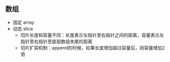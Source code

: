 ## 数组

- 固定 array
- 动态 slice
  - 切片长度和容量不同：长度表示左指针至右指针之间的距离，容量表示左指针至右指针至底层数组末尾的距离
  - 切片扩容机制：append的时候，如果长度增加超过容量后，则容量增加2倍
    

